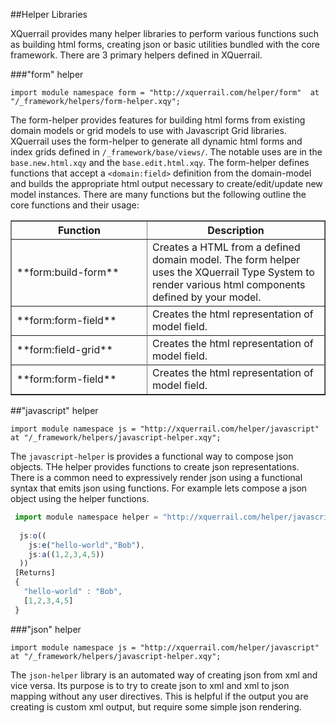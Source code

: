 ##Helper Libraries

XQuerrail provides many helper libraries to perform various functions such as building html forms, creating json or basic utilities bundled with the core framework. There are 3 primary helpers defined in XQuerrail.

###"form" helper
```xquery
import module namespace form = "http://xquerrail.com/helper/form"  at "/_framework/helpers/form-helper.xqy";
```

The form-helper provides features for building html forms from existing domain models or grid models to use with Javascript Grid libraries.  XQuerrail uses the form-helper to generate all dynamic html forms and index grids defined in `/_framework/base/views/`.  The notable uses are in the `base.new.html.xqy` and the `base.edit.html.xqy`.  The form-helper defines functions that accept a `<domain:field>` definition from the domain-model and builds the appropriate html output necessary to create/edit/update new model instances.  There are many functions but the following outline the core functions and their usage:

<table cellpadding="1" cellspan="1" border="1">
  <tr>
    <th width="200">Function</th>
    <th>Description</th>
  </tr>
  <tr>
    <td>**form:build-form**</td>
    <td>Creates a HTML from a defined domain model.  The form helper uses the XQuerrail Type System to render various html components defined by your model. 
    </td>
  </tr>
  <tr>
    <td>**form:form-field**</td>
    <td>Creates the html representation of model field.</td>
  <tr>
  <tr>
    <td>**form:field-grid**</td>
    <td>Creates the html representation of model field.</td>
  <tr>
  <tr>
    <td>**form:form-field**</td>
    <td>Creates the html representation of model field.</td>
  <tr>
</table>

##"javascript" helper
```xquery
import module namespace js = "http://xquerrail.com/helper/javascript"  at "/_framework/helpers/javascript-helper.xqy";
```

The `javascript-helper` is provides a functional way to compose json objects. THe helper provides functions to create json representations.  There is a common need to expressively render json using a functional syntax that emits json using functions.  For example lets compose a json object using the helper functions. 

```javascript
 import module namespace helper = "http://xquerrail.com/helper/javascript" at "/_framework/helper/javascript.xqy";
 
  js:o((
    js:e("hello-world","Bob"),
    js:a((1,2,3,4,5))
  ))
 [Returns]
 {
   "hello-world" : "Bob",
   [1,2,3,4,5]
 }
```

###"json" helper


```xquery
import module namespace js = "http://xquerrail.com/helper/javascript"  at "/_framework/helpers/javascript-helper.xqy";
```

The `json-helper` library is an automated way of creating json from xml and vice versa.  Its purpose is to try to create json to xml and xml to json mapping without any user directives.  This is helpful if the output you are creating is custom xml output, but require some simple json rendering.